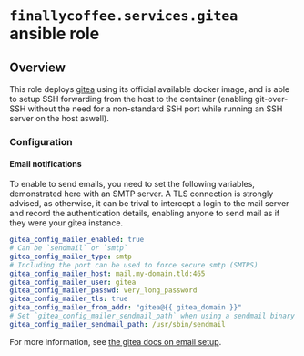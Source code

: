 # `finallycoffee.services.gitea` ansible role

## Overview

This role deploys [gitea](https://gitea.com/)
using its official available docker image, and is able to setup SSH
forwarding from the host to the container (enabling git-over-SSH without
the need for a non-standard SSH port while running an SSH server on the
host aswell).

### Configuration

#### Email notifications

To enable to send emails, you need to set the following variables, demonstrated
here with an SMTP server. A TLS connection is strongly advised, as otherwise, it
can be trival to intercept a login to the mail server and record the authentication
details, enabling anyone to send mail as if they were your gitea instance.

```yaml
gitea_config_mailer_enabled: true
# Can be `sendmail` or `smtp`
gitea_config_mailer_type: smtp
# Including the port can be used to force secure smtp (SMTPS)
gitea_config_mailer_host: mail.my-domain.tld:465
gitea_config_mailer_user: gitea
gitea_config_mailer_passwd: very_long_password
gitea_config_mailer_tls: true
gitea_config_mailer_from_addr: "gitea@{{ gitea_domain }}"
# Set `gitea_config_mailer_sendmail_path` when using a sendmail binary
gitea_config_mailer_sendmail_path: /usr/sbin/sendmail
```

For more information, see [the gitea docs on email setup](https://docs.gitea.io/en-us/email-setup/).
